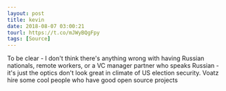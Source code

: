 ```yaml
---
layout: post
title: kevin
date: 2018-08-07 03:00:21
tourl: https://t.co/mJWyBQgFpy
tags: [Source]
---
```

To be clear - I don't think there's anything wrong with having Russian nationals, remote workers, or a VC manager partner who speaks Russian - it's just the optics don't look great in climate of US election security.  Voatz hire some cool people who have good open source projects
